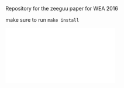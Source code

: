 Repository for the zeeguu paper for WEA 2016

make sure to run `make install` 


![link to the paper](./preprint.pdf)

